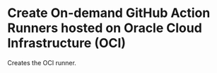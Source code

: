 # Create On-demand GitHub Action Runners hosted on Oracle Cloud Infrastructure (OCI)

Creates the OCI runner.